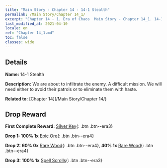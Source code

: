 ```yaml
---
title: "Main Story - Chapter 14 - 14-1 Stealth"
permalink: /Main Story/Chapter 14_1/
excerpt: "Chapter 14 - 1. Era of Chaos  Main Story - Chapter 14_1. 14-1 Stealth"
last_modified_at: 2021-04-10
locale: en
ref: "Chapter 14_1.md"
toc: false
classes: wide
---
```


## Details

 **Name:** 14-1 Stealth

 **Description:** We are about to infiltrate the enemy. A difficult mission. We will need either to avoid their patrols or to eliminate them with haste.

 **Related to:** [Chapter 14](/Main Story/Chapter 14/)

## Drop Reward

 **First Complete Reward:** [Silver Key](/Items/con_693/){: .btn .btn--era3}

 **Drop 1:** **100% 1x** [Epic Ore](/Items/mat_47/){: .btn .btn--era4}

 **Drop 2:** **60% 0x** [Rare Wood](/Items/mat_41/){: .btn .btn--era4}, **40% 1x** [Rare Wood](/Items/mat_41/){: .btn .btn--era4}

 **Drop 3:** **100% 1x** [Spell Scrolls](/Items/con_694/){: .btn .btn--era3}

